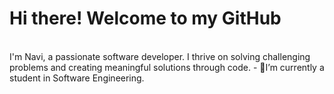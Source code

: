 <h1>
   Hi there! Welcome to my GitHub
</h1>

<br>
<p1>
   I'm Navi, a passionate software developer. I thrive on solving challenging problems and creating meaningful solutions through code.
</p1>
<p1>  
   - 🔭I’m currently a student in Software Engineering.
</p1>


<!--
**King-Navi/King-Navi** is a ✨ _special_ ✨ repository because its `README.md` (this file) appears on your GitHub profile.

Here are some ideas to get you started:

-->
